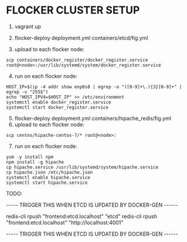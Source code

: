 FLOCKER CLUSTER SETUP
=====

1. vagrant up

2. flocker-deploy deployment.yml containers/etcd/fig.yml

3. upload to each flocker node:
```
scp containers/docker_register/docker_register.service root@<node>:/usr/lib/systemd/system/docker_register.service
```
4. run on each flocker node:
```
HOST_IP=$(ip -4 addr show enp0s8 | egrep -o "([0-9]+\.){3}[0-9]+" | egrep -v "255$")
echo "HOST_IPV4=$HOST_IP" >> /etc/environment
systemctl enable docker_register.service
systemctl start docker_register.service
```
5. flocker-deploy deployment.yml containers/hipache_redis/fig.yml
6. upload to each flocker node:
```
scp centos/hipache-centos-7/* root@<node>:
```
7. run on each flocker node:
```
yum -y install npm
npm install -g hipache
cp hipache.service /usr/lib/systemd/system/hipache.service
cp hipache.json /etc/hipache.json
systemctl enable hipache.service
systemctl start hipache.service
```


TODO:

----- TRIGGER THIS WHEN ETCD IS UPDATED BY DOCKER-GEN ------

redis-cli rpush "frontend:etcd.localhost" "etcd"
redis-cli rpush "frontend:etcd.localhost" "http://localhost:4001"

----- TRIGGER THIS WHEN ETCD IS UPDATED BY DOCKER-GEN ------
